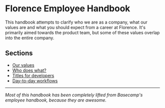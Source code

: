 # Florence Employee Handbook

This handbook attempts to clarify who we are as a company, what our values are and what you should expect from a career at Florence. It's primarily aimed towards the product team, but some of these values overlap into the entire company.

## Sections
* [Our values](https://github.com/team-florence/handbook/blob/master/our-values.md)
* [Who does what?](https://github.com/team-florence/handbook/blob/master/who-does-what.md)
* [Titles for developers](https://github.com/team-florence/handbook/blob/master/job-titles.md)
* [Day-to-day workflows](https://github.com/team-florence/handbook/blob/master/day-to-day.md)

***

_Most of this handbook has been completely lifted from Basecamp's employee handbook, because they are awesome._
